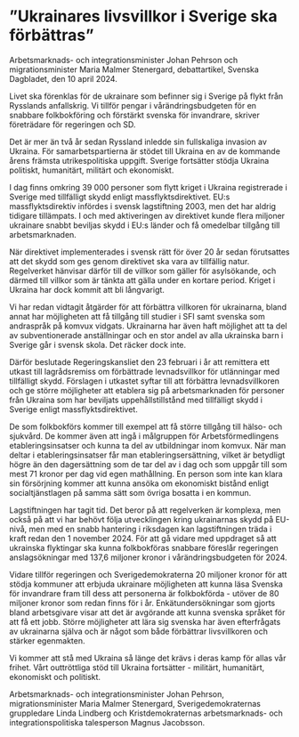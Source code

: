 # ”Ukrainares livsvillkor i Sverige ska förbättras”

Arbetsmarknads- och integrationsminister Johan Pehrson och migrationsminister Maria Malmer Stenergard, debattartikel, Svenska Dagbladet, den 10 april 2024.

Livet ska förenklas för de ukrainare som befinner sig i Sverige på flykt från Rysslands anfallskrig. Vi tillför pengar i vårändrings­budgeten för en snabbare folkbokföring och förstärkt svenska för invandrare, skriver företrädare för regeringen och SD.

Det är mer än två år sedan Ryssland inledde sin fullskaliga invasion av Ukraina. För samarbetspartierna är stödet till Ukraina en av de kommande årens främsta utrikespolitiska uppgift. Sverige fortsätter stödja Ukraina politiskt, humanitärt, militärt och ekonomiskt.

I dag finns omkring 39 000 personer som flytt kriget i Ukraina registrerade i Sverige med tillfälligt skydd enligt massflyktsdirektivet. EU:s massflyktsdirektiv infördes i svensk lagstiftning 2003, men det har aldrig tidigare tillämpats. I och med aktiveringen av direktivet kunde flera miljoner ukrainare snabbt beviljas skydd i EU:s länder och få omedelbar tillgång till arbetsmarknaden.

När direktivet implementerades i svensk rätt för över 20 år sedan förutsattes att det skydd som ges genom direktivet ska vara av tillfällig natur. Regelverket hänvisar därför till de villkor som gäller för asylsökande, och därmed till villkor som är tänkta att gälla under en kortare period. Kriget i Ukraina har dock kommit att bli långvarigt.

Vi har redan vidtagit åtgärder för att förbättra villkoren för ukrainarna, bland annat har möjligheten att få tillgång till studier i SFI samt svenska som andraspråk på komvux vidgats. Ukrainarna har även haft möjlighet att ta del av subventionerade anställningar och en stor andel av alla ukrainska barn i Sverige går i svensk skola. Det räcker dock inte.

Därför beslutade Regeringskansliet den 23 februari i år att remittera ett utkast till lagrådsremiss om förbättrade levnadsvillkor för utlänningar med tillfälligt skydd. Förslagen i utkastet syftar till att förbättra levnadsvillkoren och ge större möjligheter att etablera sig på arbetsmarknaden för personer från Ukraina som har beviljats uppehållstillstånd med tillfälligt skydd i Sverige enligt massflyktsdirektivet.

De som folkbokförs kommer till exempel att få större tillgång till hälso- och sjukvård. De kommer även att ingå i målgruppen för Arbetsförmedlingens etableringsinsatser och kunna ta del av utbildningar inom komvux. När man deltar i etableringsinsatser får man etableringsersättning, vilket är betydligt högre än den dagersättning som de tar del av i dag och som uppgår till som mest 71 kronor per dag vid egen mathållning. En person som inte kan klara sin försörjning kommer att kunna ansöka om ekonomiskt bistånd enligt socialtjänstlagen på samma sätt som övriga bosatta i en kommun.

Lagstiftningen har tagit tid. Det beror på att regelverken är komplexa, men också på att vi har behövt följa utvecklingen kring ukrainarnas skydd på EU-nivå, men med en snabb hantering i riksdagen kan lagstiftningen träda i kraft redan den 1 november 2024. För att gå vidare med uppdraget så att ukrainska flyktingar ska kunna folkbokföras snabbare föreslår regeringen anslagsökningar med 137,6 miljoner kronor i vårändringsbudgeten för 2024.

Vidare tillför regeringen och Sverigedemokraterna 20 miljoner kronor för att stödja kommuner att erbjuda ukrainare möjligheten att kunna läsa Svenska för invandrare fram till dess att personerna är folkbokförda - utöver de 80 miljoner kronor som redan finns för i år. Enkätundersökningar som gjorts bland arbetsgivare visar att det är avgörande att kunna svenska språket för att få ett jobb. Större möjligheter att lära sig svenska har även efterfrågats av ukrainarna själva och är något som både förbättrar livsvillkoren och stärker egenmakten.

Vi kommer att stå med Ukraina så länge det krävs i deras kamp för allas vår frihet. Vårt outtröttliga stöd till Ukraina fortsätter - militärt, humanitärt, ekonomiskt och politiskt.

Arbetsmarknads- och integrationsminister Johan Pehrson, migrationsminister Maria Malmer Stenergard, Sverigedemokraternas gruppledare Linda Lindberg och Kristdemokraternas arbetsmarknads- och integrationspolitiska talesperson Magnus Jacobsson.
